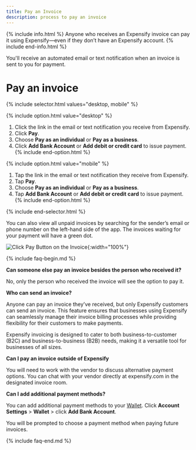 ```yaml
---
title: Pay an Invoice
description: process to pay an invoice
---
```


{% include info.html %}
Anyone who receives an Expensify invoice can pay it using Expensify—even if they don’t have an Expensify account.
{% include end-info.html %}

You'll receive an automated email or text notification when an invoice is sent to you for payment.

# Pay an invoice

{% include selector.html values="desktop, mobile" %}

{% include option.html value="desktop" %}
1. Click the link in the email or text notification you receive from Expensify.
2. Click **Pay**.
3. Choose **Pay as an individual** or **Pay as a business**.
4. Click **Add Bank Account** or **Add debit or credit card** to issue payment.
{% include end-option.html %}

{% include option.html value="mobile" %}
1. Tap the link in the email or text notification they receive from Expensify.
2. Tap **Pay**.
3. Choose **Pay as an individual** or **Pay as a business**.
4. Tap **Add Bank Account** or **Add debit or credit card** to issue payment.
{% include end-option.html %}

{% include end-selector.html %}

You can also view all unpaid invoices by searching for the sender’s email or phone number on the left-hand side of the app. The invoices waiting for your payment will have a green dot.

![Click Pay Button on the Invoice]({{site.url}}/assets/images/ExpensifyHelp-Invoice-1.png){:width="100%"}

{% include faq-begin.md %}

**Can someone else pay an invoice besides the person who received it?**

No, only the person who received the invoice will see the option to pay it.

**Who can send an invoice?**

Anyone can pay an invoice they’ve received, but only Expensify customers can send an invoice. This feature ensures that businesses using Expensify can seamlessly manage their invoice billing processes while providing flexibility for their customers to make payments.

Expensify invoicing is designed to cater to both business-to-customer (B2C) and business-to-business (B2B) needs, making it a versatile tool for businesses of all sizes.

**Can I pay an invoice outside of Expensify**

You will need to work with the vendor to discuss alternative payment options. You can chat with your vendor directly at expensify.com in the designated invoice room.

**Can I add additional payment methods?**

You can add additional payment methods to your [Wallet](https://help.expensify.com/articles/new-expensify/expenses-and-payments/Set-up-your-wallet). Click **Account Settings** > **Wallet** > click **Add Bank Account**.

You will be prompted to choose a payment method when paying future invoices.

{% include faq-end.md %}

